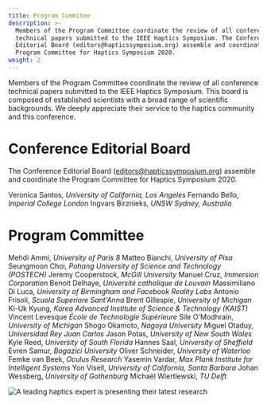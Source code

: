 ```yaml
---
title: Program Commitee
description: >-
  Members of the Program Committee coordinate the review of all conference
  technical papers submitted to the IEEE Haptics Symposium. The Conference
  Editorial Board (editors@hapticssymposium.org) assemble and coordinate the
  Program Committee for Haptics Symposium 2020.
weight: 2
---
```

Members of the Program Committee coordinate the review of all conference technical papers submitted to the IEEE Haptics Symposium. This board is composed of established scientists with a broad range of scientific backgrounds. We deeply appreciate their service to the haptics community and this conference.

# Conference Editorial Board

The Conference Editorial Board ([editors@hapticssymposium.org](editors@hapticssymposium.org)) assemble and coordinate the Program Committee for Haptics Symposium 2020.

Veronica Santos, _University of California, Los Angeles_
Fernando Bello, _Imperial College London_
Ingvars Birznieks, _UNSW Sydney, Australia_

# Program Committee

Mehdi Ammi, _University of Paris 8_
Matteo Bianchi, _University of Pisa_
Seungmoon Choi, _Pohang University of Science and Technology (POSTECH)_
Jeremy Cooperstock, _McGill University_
Manuel Cruz, _Immersion Corporation_
Benoit Delhaye, _Université catholique de Louvain_
Massimiliano Di Luca, _University of Birmingham and Facebook Reality Labs_
Antonio Frisoli, _Scuola Superiore Sant'Anna_
Brent Gillespie, _University of Michigan_
Ki-Uk Kyung, _Korea Advanced Institute of Science & Technology (KAIST)_
Vincent Levesque _École de Technologie Supérieure_
Sile O'Modhrain, _University of Michigan_
Shogo Okamoto, _Nagoya University_
Miguel Otaduy, _Universidad Rey Juan Carlos_
Jason Potas, _University of New South Wales_
Kyle	Reed, _University of South Florida_
Hannes Saal, _University of Sheffield_
Evren Samur, _Bogazici University_
Oliver Schneider, _University of Waterloo_
Femke van Beek, _Oculus Research_
Yasemin Vardar, _Max Plank Institute for Intelligent Systems_
Yon	Visell, _University of California, Santa Barbara_
Johan Wessberg, _University of Gothenburg_
Michaël Wiertlewski, _TU Delft_

![A leading haptics expert is presenting their latest research](/img/slide-image-5-crop.jpg "A leading haptics expert is presenting their latest research")
